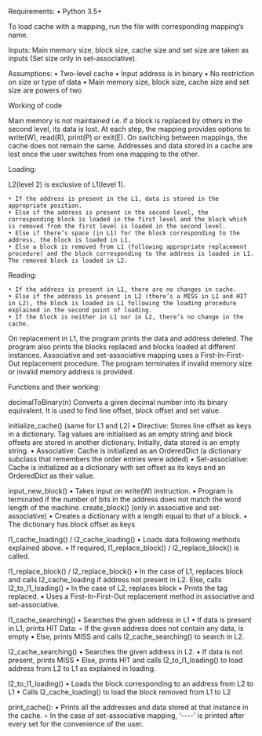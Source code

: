 
Requirements:
    • Python 3.5+

To load cache with a mapping, run the file with corresponding mapping’s name.

Inputs:
Main memory size, block size, cache size and set size are taken as inputs (Set size only in set-associative).

Assumptions:
    • Two-level cache
    • Input address is in binary
    • No restriction on size or type of data
    • Main memory size, block size, cache size and set size are powers of two


Working of code

Main memory is not maintained i.e. if a block is replaced by others in the second level, its data is lost. At each step, the mapping provides options to write(W), read(R), print(P) or exit(E). On switching between mappings, the cache does not remain the same. Addresses and data stored in a cache are lost once the user switches from one mapping to the other. 

Loading: 

L2(level 2) is exclusive of L1(level 1).

    • If the address is present in the L1, data is stored in the appropriate position. 
    • Else if the address is present in the second level, the corresponding block is loaded in the first level and the block which is removed from the first level is loaded in the second level.
    • Else if there’s space (in L1) for the block corresponding to the address, the block is loaded in L1.
    • Else a block is removed from L1 (following appropriate replacement procedure) and the block corresponding to the address is loaded in L1. The removed block is loaded in L2.

Reading:

    • If the address is present in L1, there are no changes in cache.
    • Else if the address is present in L2 (there’s a MISS in L1 and HIT in L2), the block is loaded in L1 following the loading procedure explained in the second point of loading.
    • If the block is neither in L1 nor in L2, there’s no change in the cache.

On replacement in L1, the program prints the data and address deleted. The program also prints the blocks replaced and blocks loaded at different instances. Associative and set-associative mapping uses a First-In-First-Out replacement procedure.
The program terminates if invalid memory size or invalid memory address is provided.

Functions and their working:

decimalToBinary(n)
Converts a given decimal number into its binary equivalent. It is used to find line offset, block offset and set value.

initialize_cache()
(same for L1 and L2)
    • Directive: Stores line offset as keys in a dictionary. Tag values are initialised as an empty string and block offsets are stored in another dictionary. Initially, data stored is an empty string.
    • Associative: Cache is initialized as an OrderedDict (a dictionary subclass that remembers the order entries were added)
    • Set-associative: Cache is initialized as a dictionary with set offset as its keys and an OrderedDict as their value.

input_new_block()
    • Takes input on write(W) instruction.
    • Program is terminated if the number of bits in the address does not match the word length of the machine.
create_block()
(only in associative and set-associative)
    • Creates a dictionary with a length equal to that of a block.
    • The dictionary has block offset as keys





l1_cache_loading() / l2_cache_loading()
    • Loads data following methods explained above.
    • If required, l1_replace_block() / l2_replace_block() is called.

l1_replace_block() / l2_replace_block()
    • In the case of L1, replaces block and calls l2_cache_loading if address not present in L2. Else, calls l2_to_l1_loading()
    • In the case of L2, replaces block
    • Prints the tag replaced.
    • Uses a First-In-First-Out replacement method in associative and set-associative.

l1_cache_searching()
    • Searches the given address in L1
    • If data is present in L1, prints HIT Data: <data>
        ◦ If the given address does not contain any data, <data> is empty
    • Else, prints MISS and calls l2_cache_searching() to search in L2.

l2_cache_searching()
    • Searches the given address in L2.
    • If data is not present, prints MISS
    • Else, prints HIT and calls l2_to_l1_loading() to load address from L2 to L1 as explained in loading.

l2_to_l1_loading()
    • Loads the block corresponding to an address from L2 to L1
    • Calls l2_cache_loading() to load the block removed from L1 to L2
 
print_cache():
    • Prints all the addresses and data stored at that instance in the cache.
        ◦ In the case of set-associative mapping, ‘----’ is printed after every set for the convenience of the user.



